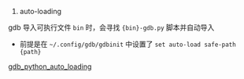 

1. auto-loading

gdb 导入可执行文件 `bin` 时，会寻找 `{bin}-gdb.py` 脚本并自动导入
- 前提是在 `~/.config/gdb/gdbinit` 中设置了 `set auto-load safe-path {path}`

[gdb_python_auto_loading](https://sourceware.org/gdb/current/onlinedocs/gdb.html/Python-Auto_002dloading.html)